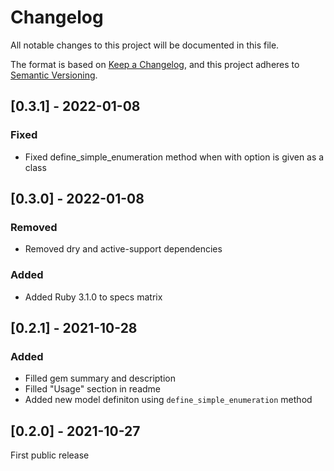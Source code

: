 # Changelog

All notable changes to this project will be documented in this file.

The format is based on [Keep a Changelog](https://keepachangelog.com/en/1.0.0/), and this project adheres to [Semantic Versioning](https://semver.org/spec/v2.0.0.html).

## [0.3.1] - 2022-01-08

### Fixed
- Fixed define_simple_enumeration method when with option is given as a class

## [0.3.0] - 2022-01-08

### Removed
- Removed dry and active-support dependencies

### Added
- Added Ruby 3.1.0 to specs matrix

## [0.2.1] - 2021-10-28

### Added
- Filled gem summary and description
- Filled "Usage" section in readme
- Added new model definiton using `define_simple_enumeration` method

## [0.2.0] - 2021-10-27

First public release
